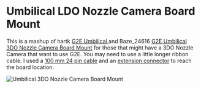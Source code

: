 # Umbilical LDO Nozzle Camera Board Mount
This is a mashup of hartk [ G2E Umbilical ](../../hartk/G2E_Umbilical) and Baze_24616 [G2E Umbilical 3DO Nozzle Camera Board Mount](https://www.printables.com/model/632078-galileo-2-g2e-lp-12-umbilical-3do-nozzle-camera-mo) for those that might have a 3DO Nozzle Camera that want to use G2E. You may need to use a little longer ribbon cable. I used a [100 mm 24 pin cable](https://www.amazon.com/gp/product/B09R8X8Y6Q/ref=ppx_yo_dt_b_asin_title_o00_s00?ie=UTF8&th=1) and an [extension connector](https://www.amazon.com/gp/product/B07RWF5BCK/ref=ppx_yo_dt_b_asin_title_o00_s01?ie=UTF8&psc=1) to reach the board location.

![Umbilical 3DO Nozzle Camera Board Mount](./images/Cover.jpg)

